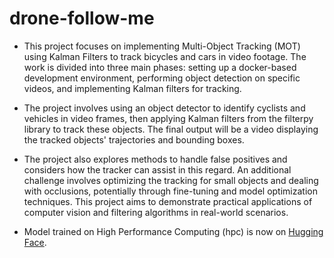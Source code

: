 # drone-follow-me

- This project focuses on implementing Multi-Object Tracking (MOT) using Kalman Filters to track bicycles and cars in video footage. The work is divided into three main phases: setting up a docker-based development environment, performing object detection on specific videos, and implementing Kalman filters for tracking. 

- The project involves using an object detector to identify cyclists and vehicles in video frames, then applying Kalman filters from the filterpy library to track these objects. The final output will be a video displaying the tracked objects' trajectories and bounding boxes. 

- The project also explores methods to handle false positives and considers how the tracker can assist in this regard. An additional challenge involves optimizing the tracking for small objects and dealing with occlusions, potentially through fine-tuning and model optimization techniques. This project aims to demonstrate practical applications of computer vision and filtering algorithms in real-world scenarios.

- Model trained on High Performance Computing (hpc) is now on [Hugging Face](https://huggingface.co/ttd22/drone-detection-tracking/tree/main).

